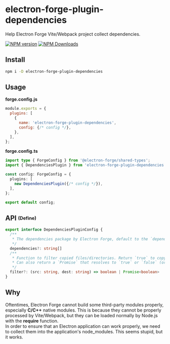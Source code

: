 # electron-forge-plugin-dependencies

Help Electron Forge Vite/Webpack project collect dependencies.

[![NPM version](https://img.shields.io/npm/v/electron-forge-plugin-dependencies.svg)](https://npmjs.org/package/electron-forge-plugin-dependencies)
[![NPM Downloads](https://img.shields.io/npm/dm/electron-forge-plugin-dependencies.svg)](https://npmjs.org/package/electron-forge-plugin-dependencies)

## Install

```bash
npm i -D electron-forge-plugin-dependencies
```

## Usage

**forge.config.js**

```js
module.exports = {
  plugins: [
    {
      name: 'electron-forge-plugin-dependencies',
      config: {/* config */},
    },
  ],
};
```

**forge.config.ts**

```ts
import type { ForgeConfig } from '@electron-forge/shared-types';
import { DependenciesPlugin } from 'electron-forge-plugin-dependencies';

const config: ForgeConfig = {
  plugins: [
    new DependenciesPlugin({/* config */}),
  ],
};

export default config;
```

## API <sub><sup>(Define)</sup></sub>

```ts
export interface DependenciesPluginConfig {
  /**
   * The dependencies package by Electron Forge, default to the `dependencies` in the current project's package.json.
   */
  dependencies?: string[]
  /**
   * Function to filter copied files/directories. Return `true` to copy the item, `false` to ignore it.
   * Can also return a `Promise` that resolves to `true` or `false` (or pass in an `async` function).
   */
  filter?: (src: string, dest: string) => boolean | Promise<boolean>
}
```

## Why

Oftentimes, Electron Forge cannot build some third-party modules properly, especially **C/C++** native modules. This is because they cannot be properly processed by Vite/Webpack, but they can be loaded normally by Node.js with the **require** function.  
In order to ensure that an Electron application can work properly, we need to collect them into the application's node_modules. This seems stupid, but it works.
